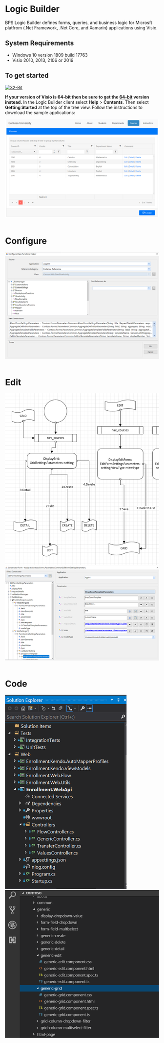 # Logic Builder
BPS Logic Builder defines forms, queries, and business logic for Microsft platfrom (.Net Framework, .Net Core, and Xamarin) applications using Visio.

## System Requirements
* Windows 10 version 1809 build 17763
* Visio 2010, 2013, 2106 or 2019

## To get started
[![32-Bit](https://assets.windowsphone.com/85864462-9c82-451e-9355-a3d5f874397a/English_get-it-from-MS_InvariantCulture_Default.png)](//www.microsoft.com/store/apps/9NGKP83G750J?ocid=badge)

**If your version of Visio is 64-bit then be sure to get the [64-bit](https://www.microsoft.com/store/apps/9PBQ81MNWHLX) version instead.**  In the Logic Builder client select **Help** > **Contents**. Then select **Getting Started** at the top of the tree view.  Follow the instructions to download the sample applications:

![](CoursesGrid.PNG?raw=true)
<br><br>

# Configure
![](ConfigureClassFunctionsHelper.PNG?raw=true)
<br><br>

# Edit
![](Editing.PNG?raw=true)
![](EditFormSettingsBeingEdited.PNG?raw=true)
<br><br>

# Code
![](VS2017.PNG?raw=true)
![](VSCodeProjectExplorer.PNG?raw=true)


